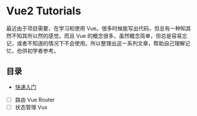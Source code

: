 # Vue2 Tutorials

最近由于项目需要，在学习和使用 Vue。很多时候能写出代码，但总有一种知其然不知其所以然的感觉。而且 Vue 的概念很多，虽然概念简单，但总是容易忘记，或者不知道的情况下不会使用。所以整理出这一系列文章，帮助自己理解记忆，也供初学者参考。

## 目录

- [快速入门](./01.QuickStart/README.md)
- [ ] 路由 Vue Router
- [ ] 状态管理 Vux
